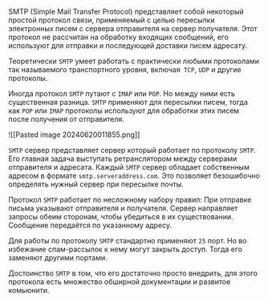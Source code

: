 SMTP (Simple Mail Transfer Protocol) представляет собой некоторый простой протокол связи, применяемый с целью пересылки электронных писем с сервера отправителя на сервер получателя. Этот протокол не рассчитан на обработку входящих сообщений, его используют для отправки и последующей доставки писем адресату.

Теоретически `SMTP` умеет работать с практически любыми протоколами так называемого транспортного уровня, включая` TCP`, `UDP` и другие протоколы.

Иногда протокол `SMTP` путают с `IMAP` или `POP`. Но между ними есть существенная разница. `SMTP` применяют для пересылки писем, тогда как `POP` или `IMAP` протоколы используют для обработки этих писем после получения от отправителя.

![[Pasted image 20240620011855.png]]

`SMTP` сервер представляет сервер который работает по протоколу `SMTP`. Его главная задача выступать ретранслятором между серверами отправителя и адресата. Каждый `SMTP` сервер обладает собственным адресом в формате `smtp.serveraddress.com`.
Это позволяет безошибочно определять нужный сервер при пересылке почты.

Протокол `SMTP` работает по несложному набору правил: При отправке письма указывают отправителя и получателя. Сервер направляет запросы обеим сторонам, чтобы убедиться в их существовании. Сообщение передаётся по указанному адресу.

Для работы по протоколу `SMTP` стандартно применяют `25` порт. Но во избежание спам-рассылок к нему могут закрыть доступ. Тогда его заменяют другими портами.

Достоинство `SMTP` в том, что его достаточно просто внедрить, для этого          протокола есть множество обширной документации и развитое комьюнити.
